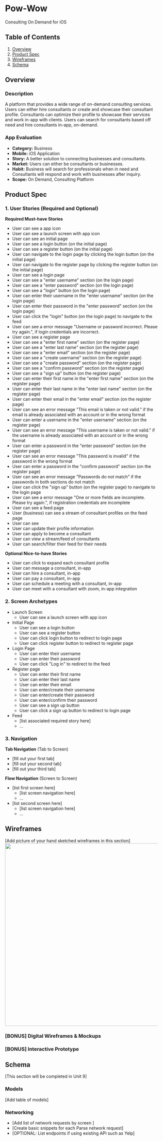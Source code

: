 # Pow-Wow
Consulting On Demand for iOS

## Table of Contents
1. [Overview](#Overview)
1. [Product Spec](#Product-Spec)
1. [Wireframes](#Wireframes)
2. [Schema](#Schema)

## Overview
### Description
A platform that provides a wide range of on-demand consulting services. Users can either hire consultants or create and showcase their consultant profile. Consultants can optimize their profile to showcase their services and work in-app with clients. Users can search for consultants based off need and hire consultants in-app, on-demand.

### App Evaluation
- **Category:** Business
- **Mobile:** iOS Application
- **Story:** A better solution to connecting businesses and consultants.
- **Market:** Users can either be consultants or businesses.
- **Habit:** Business will search for professionals when in need and Consultants will respond and work with businesses after inquiry.
- **Scope:** On Demand, Consulting Platform

## Product Spec

### 1. User Stories (Required and Optional)

**Required Must-have Stories**

* User can see a app icon
* User can see a launch screen with app icon
* User can see an initial page
* User can see a login button (on the initial page)
* User can see a register button (on the initial page)
* User can navigate to the login page by clicking the login button (on the initial page)
* User can navigate to the register page by clicking the register button (on the initial page)
* User can see a login page
* User can see a "enter username" section (on the login page)
* User can see a "enter password" section (on the login page)
* User can see a "login" button (on the login page)
* User can enter their username in the "enter username" section (on the login page)
* User can enter their password in the "enter password" section (on the login page)
* User can click the "login" button (on the login page) to navigate to the feed
* User can see a error message "Username or password incorrect. Please try again.", if login credentials are incorrect.
* User can see a register page
* User can see a "enter first name" section (on the register page)
* User can see a "enter last name" section (on the register page)
* User can see a "enter email" section (on the register page)
* User can see a "create username" section (on the register page)
* User can see a "create password" section (on the register page)
* User can see a "confirm password" section (on the register page)
* User can see a "sign up" button (on the register page)
* User can enter their first name in the "enter first name" section (on the register page)
* User can enter their last name in the "enter last name" section (on the register page)
* User can enter their email in the "enter email" section (on the register page)
* User can see an error message "This email is taken or not valid." if the email is already associated with an account or in the wrong format
* User can enter a username in the "enter username" section (on the register page)
* User can see an error message "This username is taken or not valid." if the username is already associated with an account or in the wrong format
* User can enter a password in the "enter password" section (on the register page)
* User can see an error message "This password is invalid" if the password in the wrong format
* User can enter a password in the "confirm password" section (on the register page)
* User can see an error message "Passwords do not match" if the passwords in both sections do not match
* User can click the "sign up" button (on the register page) to navigate to the login page
* User can see a error message "One or more fields are incomplete. Please try again.", if registration credentials are incomplete
* User can see a feed page
* User (business) can see a stream of consultant profiles on the feed page
* User can see
* User can update their profile information
* User can apply to become a consultant
* User can view a stream/feed of consultants
* User can search/filter their feed for their needs

**Optional Nice-to-have Stories**

* User can click to expand each consultant profile
* User can message a consultant, in-app
* User can hire a consultant, in-app
* User can pay a consultant, in-app
* User can schedule a meeting with a consultant, in-app
* User can meet with a consultant with zoom, in-app integration

### 2. Screen Archetypes

* Launch Screen
   * User can see a launch screen with app icon
* Initial Page
   * User can see a login button
   * User can see a register button
   * User can click login button to redirect to login page
   * User can click register button to redirect to register page
* Login Page
   * User can enter their username
   * User can enter their password
   * User can click "Log in" to redirect to the feed
* Register page
   * User can enter their first name
   * User can enter their last name
   * User can enter their email
   * User can enter/create their username
   * User can enter/create their password
   * User can enter/confirm their password
   * User can see a sign up button
   * User can click a sign up button to redirect to login page
* Feed
   * [list associated required story here]
   * ...

### 3. Navigation

**Tab Navigation** (Tab to Screen)

* [fill out your first tab]
* [fill out your second tab]
* [fill out your third tab]

**Flow Navigation** (Screen to Screen)

* [list first screen here]
   * [list screen navigation here]
   * ...
* [list second screen here]
   * [list screen navigation here]
   * ...

## Wireframes
[Add picture of your hand sketched wireframes in this section]
<img src="YOUR_WIREFRAME_IMAGE_URL" width=600>

### [BONUS] Digital Wireframes & Mockups

### [BONUS] Interactive Prototype

## Schema 
[This section will be completed in Unit 9]
### Models
[Add table of models]
### Networking
- [Add list of network requests by screen ]
- [Create basic snippets for each Parse network request]
- [OPTIONAL: List endpoints if using existing API such as Yelp]
